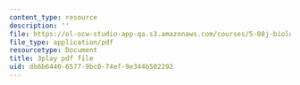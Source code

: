 ```yaml
---
content_type: resource
description: ''
file: https://ol-ocw-studio-app-qa.s3.amazonaws.com/courses/5-08j-biological-chemistry-ii-spring-2016/db6b644065779bc074ef9e344b502292_j8ygU5VT8BQ.pdf
file_type: application/pdf
resourcetype: Document
title: 3play pdf file
uid: db6b6440-6577-9bc0-74ef-9e344b502292
---
```

